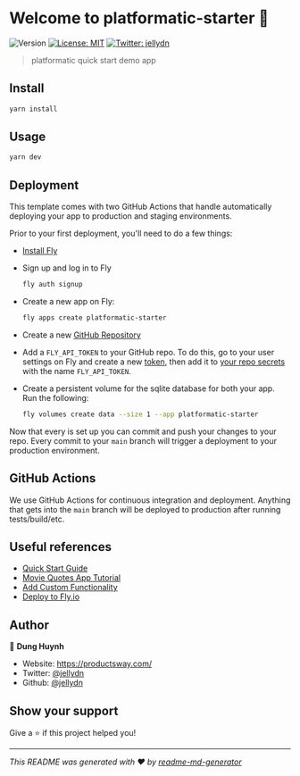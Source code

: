 # Welcome to platformatic-starter 👋

![Version](https://img.shields.io/badge/version-0.1.0-blue.svg?cacheSeconds=2592000)
[![License: MIT](https://img.shields.io/badge/License-MIT-yellow.svg)](#)
[![Twitter: jellydn](https://img.shields.io/twitter/follow/jellydn.svg?style=social)](https://twitter.com/jellydn)

> platformatic quick start demo app

## Install

```sh
yarn install
```

## Usage

```sh
yarn dev
```

## Deployment

This template comes with two GitHub Actions that handle automatically deploying your app to production and staging environments.

Prior to your first deployment, you'll need to do a few things:

- [Install Fly](https://fly.io/docs/getting-started/installing-flyctl/)

- Sign up and log in to Fly

  ```sh
  fly auth signup
  ```

- Create a new app on Fly:

  ```sh
  fly apps create platformatic-starter
  ```

- Create a new [GitHub Repository](https://repo.new)

- Add a `FLY_API_TOKEN` to your GitHub repo. To do this, go to your user settings on Fly and create a new [token](https://web.fly.io/user/personal_access_tokens/new), then add it to [your repo secrets](https://docs.github.com/en/actions/security-guides/encrypted-secrets) with the name `FLY_API_TOKEN`.

- Create a persistent volume for the sqlite database for both your app. Run the following:

  ```sh
  fly volumes create data --size 1 --app platformatic-starter
  ```

Now that every is set up you can commit and push your changes to your repo. Every commit to your `main` branch will trigger a deployment to your production environment.

## GitHub Actions

We use GitHub Actions for continuous integration and deployment. Anything that gets into the `main` branch will be deployed to production after running tests/build/etc.

## Useful references

- [Quick Start Guide](https://oss.platformatic.dev/docs/getting-started/quick-start-guide)
- [Movie Quotes App Tutorial](https://oss.platformatic.dev/docs/getting-started/movie-quotes-app-tutorial)
- [Add Custom Functionality](https://oss.platformatic.dev/docs/guides/add-custom-functionality/introduction)
- [Deploy to Fly.io](https://oss.platformatic.dev/docs/next/guides/deployment/deploy-to-fly-io-with-sqlite)

## Author

👤 **Dung Huynh**

- Website: https://productsway.com/
- Twitter: [@jellydn](https://twitter.com/jellydn)
- Github: [@jellydn](https://github.com/jellydn)

## Show your support

Give a ⭐️ if this project helped you!

---

_This README was generated with ❤️ by [readme-md-generator](https://github.com/kefranabg/readme-md-generator)_
